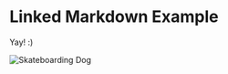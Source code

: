 # Linked Markdown Example

Yay! :)

![Skateboarding Dog](http://media.giphy.com/media/yN6TNQhiIxeW4/giphy.gif)